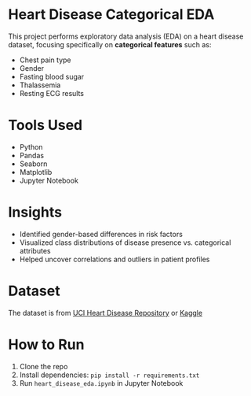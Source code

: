 # Heart Disease Categorical EDA

This project performs exploratory data analysis (EDA) on a heart disease dataset, focusing specifically on **categorical features** such as:

- Chest pain type
- Gender
- Fasting blood sugar
- Thalassemia
- Resting ECG results

# Tools Used
- Python
- Pandas
- Seaborn
- Matplotlib
- Jupyter Notebook

# Insights
- Identified gender-based differences in risk factors
- Visualized class distributions of disease presence vs. categorical attributes
- Helped uncover correlations and outliers in patient profiles

# Dataset
The dataset is from [UCI Heart Disease Repository](https://archive.ics.uci.edu/ml/datasets/Heart+Disease) or [Kaggle](https://www.kaggle.com/ronitf/heart-disease-uci)

# How to Run
1. Clone the repo
2. Install dependencies: `pip install -r requirements.txt`
3. Run `heart_disease_eda.ipynb` in Jupyter Notebook
